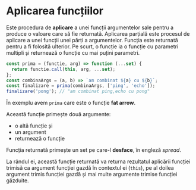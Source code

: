 # Aplicarea funcțiilor

Este procedura de **aplicare** a unei funcții argumentelor sale pentru a produce o valoare care să fie returnată.
Aplicarea parțială este procesul de aplicare a unei funcții unei părți a argumentelor. Funcția este returnată pentru a fi folosită ulterior. Pe scurt, o funcție ia o funcție cu parametri multipli și returnează o funcție cu mai puțini parametri.

```javascript
const prima = (functie, arg) => function (...set) {
  return functie.call(this, arg, ...set);
};
const combinaArgs = (a, b) => `am combinat ${a} cu ${b}`;
const finalizare = prima(combinaArgs, ['ping', 'echo']);
finalizare('pong'); // "am combinat ping,echo cu pong"
```

În exemplu avem `prima` care este o funcție **fat arrow**.

Această funcție primește două argumente:

-   o altă funcție și
-   un argument
-   returnează o funcție

Funcția returnată primește un set pe care-l **desface**, în engleză *spread*.

La rândul ei, această funcție returnată va returna rezultatul aplicării funcției trimisă ca argument funcției gazdă în contextul ei (`this`), pe al doilea argument trimis funcției gazdă și mai multe argumente trimise funcției găzduite.
